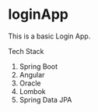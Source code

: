 # loginApp
This is a basic Login App.

Tech Stack

1. Spring Boot
2. Angular
3. Oracle
4. Lombok
5. Spring Data JPA
